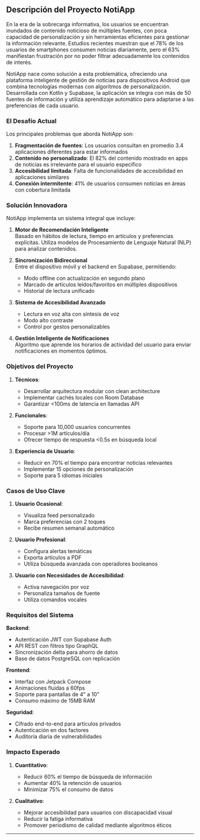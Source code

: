 ## Descripción del Proyecto NotiApp

En la era de la sobrecarga informativa, los usuarios se encuentran inundados de contenido noticioso de múltiples fuentes, con poca capacidad de personalización y sin herramientas eficientes para gestionar la información relevante. Estudios recientes muestran que el 78% de los usuarios de smartphones consumen noticias diariamente, pero el 63% manifiestan frustración por no poder filtrar adecuadamente los contenidos de interés.

NotiApp nace como solución a esta problemática, ofreciendo una plataforma inteligente de gestión de noticias para dispositivos Android que combina tecnologías modernas con algoritmos de personalización. Desarrollada con Kotlin y Supabase, la aplicación se integra con más de 50 fuentes de información y utiliza aprendizaje automático para adaptarse a las preferencias de cada usuario.

### El Desafío Actual

Los principales problemas que aborda NotiApp son:
1. **Fragmentación de fuentes**: Los usuarios consultan en promedio 3.4 aplicaciones diferentes para estar informados
2. **Contenido no personalizado**: El 82% del contenido mostrado en apps de noticias es irrelevante para el usuario específico
3. **Accesibilidad limitada**: Falta de funcionalidades de accesibilidad en aplicaciones similares
4. **Conexión intermitente**: 41% de usuarios consumen noticias en áreas con cobertura limitada

### Solución Innovadora

NotiApp implementa un sistema integral que incluye:

1. **Motor de Recomendación Inteligente**  
   Basado en hábitos de lectura, tiempo en artículos y preferencias explícitas. Utiliza modelos de Procesamiento de Lenguaje Natural (NLP) para analizar contenidos.

2. **Sincronización Bidireccional**  
   Entre el dispositivo móvil y el backend en Supabase, permitiendo:
   - Modo offline con actualización en segundo plano
   - Marcado de artículos leídos/favoritos en múltiples dispositivos
   - Historial de lectura unificado

3. **Sistema de Accesibilidad Avanzado**  
   - Lectura en voz alta con síntesis de voz
   - Modo alto contraste
   - Control por gestos personalizables

4. **Gestión Inteligente de Notificaciones**  
   Algoritmo que aprende los horarios de actividad del usuario para enviar notificaciones en momentos óptimos.

### Objetivos del Proyecto

1. **Técnicos**:
   - Desarrollar arquitectura modular con clean architecture
   - Implementar cachés locales con Room Database
   - Garantizar <100ms de latencia en llamadas API

2. **Funcionales**:
   - Soporte para 10,000 usuarios concurrentes
   - Procesar >1M artículos/día
   - Ofrecer tiempo de respuesta <0.5s en búsqueda local

3. **Experiencia de Usuario**:
   - Reducir en 70% el tiempo para encontrar noticias relevantes
   - Implementar 15 opciones de personalización
   - Soporte para 5 idiomas iniciales

### Casos de Uso Clave

1. **Usuario Ocasional**:
   - Visualiza feed personalizado
   - Marca preferencias con 2 toques
   - Recibe resumen semanal automático

2. **Usuario Profesional**:
   - Configura alertas temáticas
   - Exporta artículos a PDF
   - Utiliza búsqueda avanzada con operadores booleanos

3. **Usuario con Necesidades de Accesibilidad**:
   - Activa navegación por voz
   - Personaliza tamaños de fuente
   - Utiliza comandos vocales

### Requisitos del Sistema

**Backend**:
- Autenticación JWT con Supabase Auth
- API REST con filtros tipo GraphQL
- Sincronización delta para ahorro de datos
- Base de datos PostgreSQL con replicación

**Frontend**:
- Interfaz con Jetpack Compose
- Animaciones fluidas a 60fps
- Soporte para pantallas de 4" a 10"
- Consumo máximo de 15MB RAM

**Seguridad**:
- Cifrado end-to-end para artículos privados
- Autenticación en dos factores
- Auditoría diaria de vulnerabilidades

### Impacto Esperado

1. **Cuantitativo**:
   - Reducir 60% el tiempo de búsqueda de información
   - Aumentar 40% la retención de usuarios
   - Minimizar 75% el consumo de datos

2. **Cualitativo**:
   - Mejorar accesibilidad para usuarios con discapacidad visual
   - Reducir la fatiga informativa
   - Promover periodismo de calidad mediante algoritmos éticos

---
